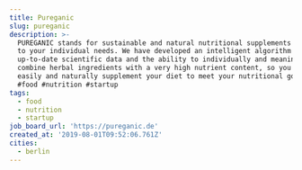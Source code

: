 ```yaml
---
title: Pureganic
slug: pureganic
description: >-
  PUREGANIC stands for sustainable and natural nutritional supplements adapted
  to your individual needs. We have developed an intelligent algorithm that uses
  up-to-date scientific data and the ability to individually and meaningfully
  combine herbal ingredients with a very high nutrient content, so you can
  easily and naturally supplement your diet to meet your nutritional goals.
  #food #nutrition #startup
tags:
  - food
  - nutrition
  - startup
job_board_url: 'https://pureganic.de'
created_at: '2019-08-01T09:52:06.761Z'
cities:
  - berlin
---
```


